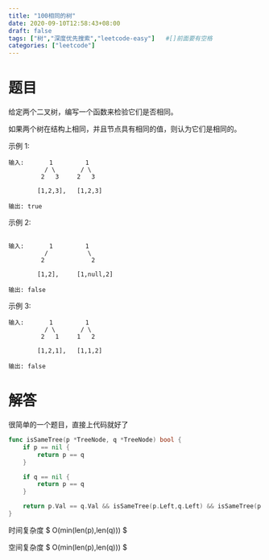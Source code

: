 ```yaml
---
title: "100相同的树"
date: 2020-09-10T12:58:43+08:00
draft: false
tags: ["树","深度优先搜索","leetcode-easy"]   #[]前面要有空格
categories: ["leetcode"]
---
```

# 题目

给定两个二叉树，编写一个函数来检验它们是否相同。<!--more-->

如果两个树在结构上相同，并且节点具有相同的值，则认为它们是相同的。

示例 1:

```
输入:       1         1
          / \       / \
         2   3     2   3

        [1,2,3],   [1,2,3]

输出: true
```
示例 2:
```

输入:       1         1
          /           \
         2             2

        [1,2],     [1,null,2]

输出: false
```
示例 3:

```
输入:       1         1
          / \       / \
         2   1     1   2

        [1,2,1],   [1,1,2]

输出: false
```





# 解答

很简单的一个题目，直接上代码就好了

```go
func isSameTree(p *TreeNode, q *TreeNode) bool {
    if p == nil {
        return p == q 
    }

    if q == nil {
        return p == q 
    }

    return p.Val == q.Val && isSameTree(p.Left,q.Left) && isSameTree(p.Right,q.Right)
}
```



时间复杂度 $ O(min(len(p),len(q))) $

空间复杂度  $ O(min(len(p),len(q))) $

